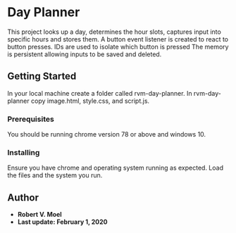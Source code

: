 # Day Planner

This project looks up a day, determines the hour slots, captures input into specific hours and stores them. A button event listener is created to react to button presses.  IDs are used to isolate which button is pressed  The memory is persistent allowing inputs to be saved and deleted.

## Getting Started

In your local machine create a folder called rvm-day-planner. In rvm-day-planner copy image.html, style.css, and script.js.  

### Prerequisites

You should be running chrome version 78 or above and windows 10.

### Installing

Ensure you have chrome and operating system running as expected.  Load the files and the system you run.

## Author

* **Robert V. Moel** 
* **Last update: February 1, 2020**
